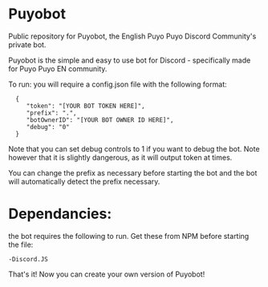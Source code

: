 # Puyobot

Public repository for Puyobot, the English Puyo Puyo Discord Community's private bot.

Puyobot is the simple and easy to use bot for Discord - specifically made for Puyo Puyo EN community.

To run: you will require a config.json file with the following format:
```
  {
     "token": "[YOUR BOT TOKEN HERE]",
     "prefix": ".",
     "botOwnerID": "[YOUR BOT OWNER ID HERE]",
     "debug": "0"
  }
```
Note that you can set debug controls to 1 if you want to debug the bot.  Note however that it is slightly dangerous, as it will output token at times.

You can change the prefix as necessary before starting the bot and the bot will automatically detect the prefix necessary.

# Dependancies:

the bot requires the following to run.  Get these from NPM before starting the file:

    -Discord.JS

That's it!  Now you can create your own version of Puyobot!

